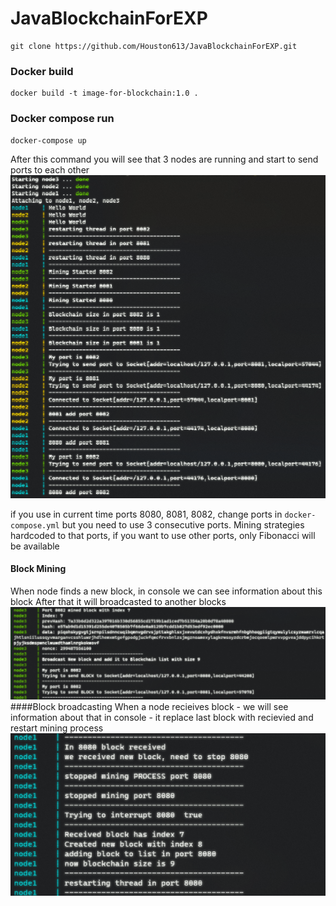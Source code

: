 # JavaBlockchainForEXP

```
git clone https://github.com/Houston613/JavaBlockchainForEXP.git
```

### Docker build

```
docker build -t image-for-blockchain:1.0 .
```

### Docker compose run

```
docker-compose up
```

After this command you will see that 3 nodes are running and start to send ports to each other
![some text](/src/main/Screenshot_1.png?raw=true)

if you use in current time ports 8080, 8081, 8082, change ports in `docker-compose.yml` but you need to use 3 consecutive ports.
Mining strategies hardcoded to that ports, if you want to use other ports, only Fibonacci will be available
#### Block Mining
When node finds a new block, in console we can see information about this block
After that it will broadcasted to another blocks
![some text](/src/main/Screenshot_2.png?raw=true)
####Block broadcasting
When a node recieives block - we will see information about that in console - it replace last block with recievied and restart mining process
![some text](/src/main/Screenshot_3.png?raw=true)
